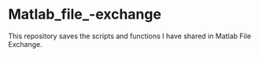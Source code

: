 # Matlab_file_-exchange
This repository saves the scripts and functions I have shared in Matlab File Exchange.
